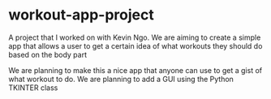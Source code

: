 # workout-app-project
A project that I worked on with Kevin Ngo. We are aiming to create a simple app that allows a user to get a certain idea of what workouts they should do based on the body part

We are planning to make this a nice app that anyone can use to get a gist of what workout to do. We are planning to add a GUI using the Python TKINTER class
